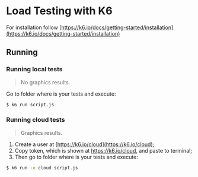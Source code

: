 # Load Testing with K6

For installation follow [https://k6.io/docs/getting-started/installation](https://k6.io/docs/getting-started/installation)

## Running 


### Running local tests
> No graphics results.

Go to folder where is your tests and execute: 
```sh
$ k6 run script.js
```

### Running cloud tests
> Graphics results.
 1. Create a user at [https://k6.io/cloud](https://k6.io/cloud);
 2. Copy token, which is shown at https://k6.io/cloud, and paste to terminal;
 3.  Then go to folder where is your tests and execute: 
```sh
$ k6 run -o cloud script.js
```
